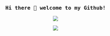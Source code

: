 <h3 align="center"><samp> Hi there 👋 welcome to my Github!</samp></h3>
<p align="center">
  <img src="https://cdn.lowgif.com/small/40862f4691c08d3e-pastel-pixel-gifs-tumblr.gif" />
</p>

<p align="center">
  <a href= "https://www.linkedin.com/in/duarte-matos-9b90a518b/"><img src="https://img.icons8.com/ios-glyphs/30/000000/linkedin.png"/></a>
</p>
